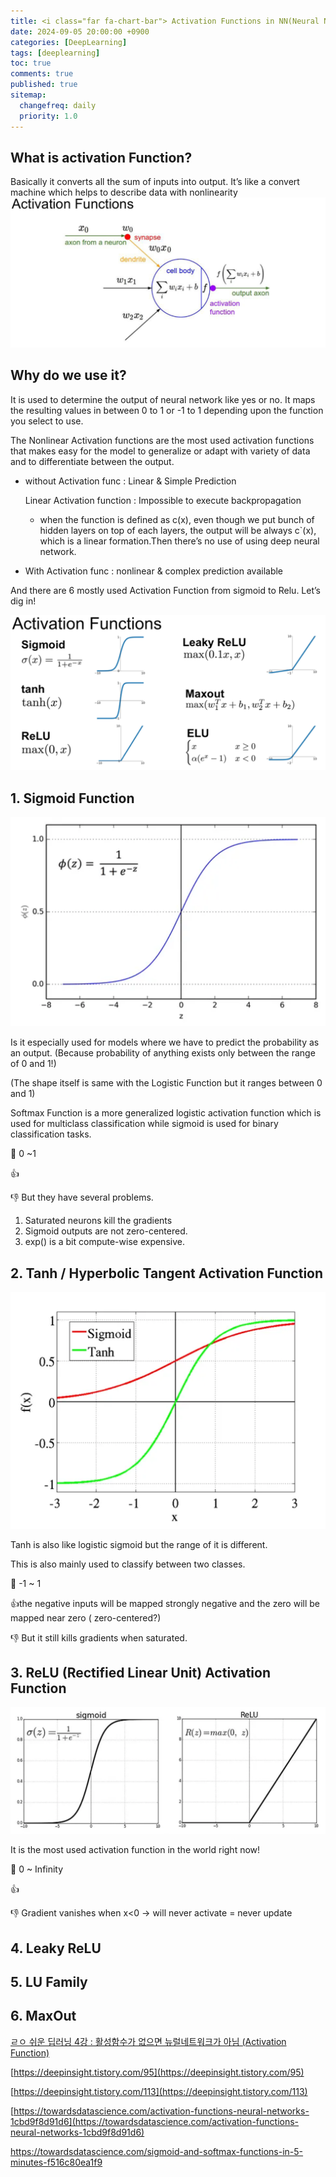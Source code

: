 ```yaml
---
title: <i class="far fa-chart-bar"> Activation Functions in NN(Neural Networks) </i>
date: 2024-09-05 20:00:00 +0900
categories: [DeepLearning]
tags: [deeplearning]
toc: true
comments: true
published: true
sitemap:
  changefreq: daily
  priority: 1.0
---
```

## What is activation Function?

Basically it converts all the sum of inputs into output. It’s like a convert machine which helps to describe data with nonlinearity
![](/assets/img/post/ActivationFunctions/image.png)

## Why do we use it?

It is used to determine the output of neural network like yes or no. It maps the resulting values in between 0 to 1 or -1 to 1 depending upon the function you select to use.

The Nonlinear Activation functions are the most used activation functions that makes easy for the model to generalize or adapt with variety of data and to differentiate between the output.

- without Activation func : Linear & Simple Prediction
    
    Linear Activation function : Impossible to execute backpropagation
    
    - when the function is defined as c(x), even though we put bunch of hidden layers on top of each layers, the output will be always c`(x), which is a linear formation.Then there’s no use of using deep neural network.

- With Activation func : nonlinear & complex prediction available

And there are 6 mostly used Activation Function from sigmoid to Relu. Let’s dig in!

![](/assets/img/post/ActivationFunctions/image01.png)

## 1. Sigmoid Function

![](/assets/img/post/ActivationFunctions/image02.png)

Is it especially used for models where we have to predict the probability as an output. (Because probability of anything exists only between the range of 0 and 1!)

(The shape itself is same with the Logistic Function but it ranges between 0 and 1)

Softmax Function is a more generalized logistic activation function which is used for multiclass classification while sigmoid is used for binary classification tasks.

🔀 0 ~1

👍

👎 But they have several problems.

1. Saturated neurons kill the gradients
2. Sigmoid outputs are not zero-centered.
3. exp() is a bit compute-wise expensive.

## 2. Tanh / Hyperbolic Tangent Activation Function

![](/assets/img/post/ActivationFunctions/image03.png)

Tanh is also like logistic sigmoid but the range of it is different.

This is also mainly used to classify between two classes.

🔀 -1 ~ 1

👍the negative inputs will be mapped strongly negative and the zero will be mapped near zero ( zero-centered?)

👎 But it still kills gradients when saturated.

## 3. ReLU (Rectified Linear Unit) Activation Function

![](/assets/img/post/ActivationFunctions/image04.png)

It is the most used activation function in the world right now!

🔀 0 ~ Infinity

👍

👎 Gradient vanishes when x<0 -> will never activate = never update

## 4. Leaky ReLU

## 5. LU Family

## 6. MaxOut



[ㄹㅇ 쉬운 딥러닝 4강 : 활성함수가 없으면 뉴럴네트워크가 아님 (Activation Function)](https://www.youtube.com/watch?v=rpHuwa-dbbI)

[https://deepinsight.tistory.com/95](https://deepinsight.tistory.com/95)

[https://deepinsight.tistory.com/113](https://deepinsight.tistory.com/113)

[https://towardsdatascience.com/activation-functions-neural-networks-1cbd9f8d91d6](https://towardsdatascience.com/activation-functions-neural-networks-1cbd9f8d91d6)

https://towardsdatascience.com/sigmoid-and-softmax-functions-in-5-minutes-f516c80ea1f9